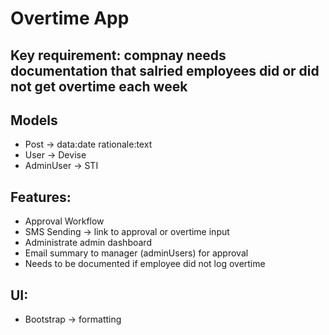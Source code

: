 # Overtime App

## Key requirement: compnay needs documentation that salried employees did or did not get overtime each week

## Models
- Post -> data:date rationale:text
- User -> Devise
- AdminUser -> STI

## Features:
- Approval Workflow
- SMS Sending -> link to approval or overtime input
- Administrate admin dashboard
- Email summary to manager (adminUsers) for approval
- Needs to be documented if employee did not log overtime

## UI:
- Bootstrap -> formatting